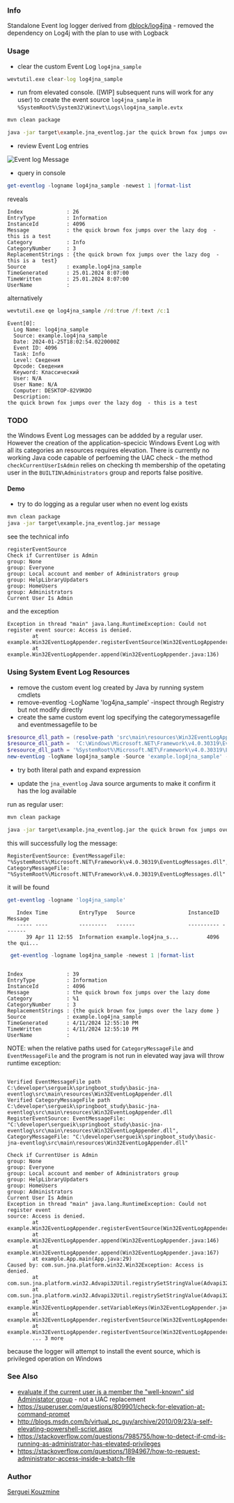 ﻿### Info

Standalone Event log logger derived from [dblock/log4jna](https://github.com/dblock/log4jna) - removed the dependency on Log4j with the plan to use with Logback


### Usage

* clear the custom Event Log `log4jna_sample`
```cmd
wevtutil.exe clear-log log4jna_sample
```
* run from elevated console. ([WIP] subsequent runs will work for any user)
to create the event source `log4jna_sample` in `%SystemRoot%\System32\Winevt\Logs\log4jna_sample.evtx`
```sh
mvn clean package
```
```sh
java -jar target\example.jna_eventlog.jar the quick brown fox jumps over the lazy dog
```
* review Event Log entries

![Event log Message](https://github.com/sergueik/springboot_study/blob/master/basic-jna-eventlog/screenshots/capture-message.png)

* query in console

```powershell
get-eventlog -logname log4jna_sample -newest 1 |format-list
```
reveals
```text
Index              : 26
EntryType          : Information
InstanceId         : 4096
Message            : the quick brown fox jumps over the lazy dog  - this is a test
Category           : Info
CategoryNumber     : 3
ReplacementStrings : {the quick brown fox jumps over the lazy dog  - this is a  test}
Source             : example.log4jna_sample
TimeGenerated      : 25.01.2024 8:07:00
TimeWritten        : 25.01.2024 8:07:00
UserName           :
```

alternatively
```cmd
wevtutil.exe qe log4jna_sample /rd:true /f:text /c:1
```
```text
Event[0]:
  Log Name: log4jna_sample
  Source: example.log4jna_sample
  Date: 2024-01-25T18:02:54.0220000Z
  Event ID: 4096
  Task: Info
  Level: Сведения
  Opcode: Сведения
  Keyword: Классический
  User: N/A
  User Name: N/A
  Computer: DESKTOP-82V9KDO
  Description:
the quick brown fox jumps over the lazy dog  - this is a test

```
### TODO

the Windows Event Log messages can be addded by a regular user. However the creation of the application-specicic Windows Event Log with all its categories an resources requires elevation. There is currently no working Java code capable of perfoeming the UAC check - the method `checkCurrentUserIsAdmin`
relies on checking th membership of the opetating user in the `BUILTIN\Administrators` group and reports false positive.
#### Demo

* try to do logging as a regular user when no event log exists
```cmd	
mvn clean package
java -jar target\example.jna_eventlog.jar message
```
see the technical info
```text
registerEventSource
Check if CurrentUser is Admin
group: None
group: Everyone
group: Local account and member of Administrators group
group: HelpLibraryUpdaters
group: HomeUsers
group: Administrators
Current User Is Admin
```

and the exception
```text
Exception in thread "main" java.lang.RuntimeException: Could not register event source: Access is denied.
        at example.Win32EventLogAppender.registerEventSource(Win32EventLogAppender.java:126)
        at example.Win32EventLogAppender.append(Win32EventLogAppender.java:136)
```

### Using System Event Log Resources

  *  remove  the custom event log created by Java by running system cmdlets
  * remove-eventlog -LogName 'log4jna_sample' 
    -inspect through Registry but not modify directly
  *  create the same custom event log  specifying the categorymessagefile and eventmessagefile to be
```powershell
$resource_dll_path = (resolve-path 'src\main\resources\Win32EventLogAppender.dll').Path
$resource_dll_path =  'C:\Windows\Microsoft.NET\Framework\v4.0.30319\EventLogMessages.dll'
$resource_dll_path = '%SystemRoot%\Microsoft.NET\Framework\v4.0.30319\EventLogMessages.dll'
new-eventLog -logName log4jna_sample -Source 'example.log4jna_sample' -CategoryResourceFile $resource_dll_path -MessageResourceFile $resource_dll_path
```

  * try both literal path and expand expression

  * update the `jna_eventlog` Java source arguments to make it confirm it has the log available


run as regular user:
```cmd
mvn clean package
```
```cmd
java -jar target\example.jna_eventlog.jar the quick brown fox jumps over the lazy dome
```
this will successfully log the message:
```text
RegisterEventSource: EventMessageFile: "%SystemRoot%\Microsoft.NET\Framework\v4.0.30319\EventLogMessages.dll", CategoryMessageFile: "%SystemRoot%\Microsoft.NET\Framework\v4.0.30319\EventLogMessages.dll"
```
it will be found

```powershell
get-eventlog -logname 'log4jna_sample'
```
```text
   Index Time          EntryType   Source                 InstanceID Message
   ----- ----          ---------   ------                 ---------- -------
      39 Apr 11 12:55  Information example.log4jna_s...         4096 the qui...
```


```powershell
 get-eventlog -logname log4jna_sample -newest 1 |format-list
```


```text

Index              : 39
EntryType          : Information
InstanceId         : 4096
Message            : the quick brown fox jumps over the lazy dome
Category           : %1
CategoryNumber     : 3
ReplacementStrings : {the quick brown fox jumps over the lazy dome }
Source             : example.log4jna_sample
TimeGenerated      : 4/11/2024 12:55:10 PM
TimeWritten        : 4/11/2024 12:55:10 PM
UserName           :
```

NOTE: when the relative paths used for `CategoryMessageFile` and `EventMessageFile` and the program is not run in elevated way
java  will throw runtime exception:
```text

Verified EventMessageFile path C:\developer\sergueik\springboot_study\basic-jna-eventlog\src\main\resources\Win32EventLogAppender.dll
Verified CategoryMessageFile path C:\developer\sergueik\springboot_study\basic-jna-eventlog\src\main\resources\Win32EventLogAppender.dll
RegisterEventSource: EventMessageFile: "C:\developer\sergueik\springboot_study\basic-jna-eventlog\src\main\resources\Win32EventLogAppender.dll", 
CategoryMessageFile: "C:\developer\sergueik\springboot_study\basic-jna-eventlog\src\main\resources\Win32EventLogAppender.dll"
```

```text
Check if CurrentUser is Admin
group: None 
group: Everyone
group: Local account and member of Administrators group
group: HelpLibraryUpdaters
group: HomeUsers
group: Administrators
Current User Is Admin
Exception in thread "main" java.lang.RuntimeException: Could not register event
source: Access is denied.
        at example.Win32EventLogAppender.registerEventSource(Win32EventLogAppender.java:136)
        at example.Win32EventLogAppender.append(Win32EventLogAppender.java:146)
        at example.Win32EventLogAppender.append(Win32EventLogAppender.java:167)
        at example.App.main(App.java:29)
Caused by: com.sun.jna.platform.win32.Win32Exception: Access is denied.
        at com.sun.jna.platform.win32.Advapi32Util.registrySetStringValue(Advapi32Util.java:1557)
        at com.sun.jna.platform.win32.Advapi32Util.registrySetStringValue(Advapi32Util.java:1533)
        at example.Win32EventLogAppender.setVariableKeys(Win32EventLogAppender.java:230)
        at example.Win32EventLogAppender.registerEventSource(Win32EventLogAppender.java:182)
        at example.Win32EventLogAppender.registerEventSource(Win32EventLogAppender.java:131)
        ... 3 more

```

because the logger will attempt to install the event source, which is privileged operation on Windows

### See Also

   * [evaluate if the current user is a member the "well-known" sid Administator group](https://www.rgagnon.com/javadetails/java-detect-if-current-user-is-admin-using-jna.html) - not a UAC replacement
   * https://superuser.com/questions/809901/check-for-elevation-at-command-prompt
   * http://blogs.msdn.com/b/virtual_pc_guy/archive/2010/09/23/a-self-elevating-powershell-script.aspx
   * https://stackoverflow.com/questions/7985755/how-to-detect-if-cmd-is-running-as-administrator-has-elevated-privileges
   * https://stackoverflow.com/questions/1894967/how-to-request-administrator-access-inside-a-batch-file

### Author
[Serguei Kouzmine](kouzmine_serguei@yahoo.com)

